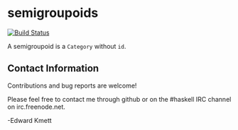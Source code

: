 semigroupoids
==========

[![Build Status](https://secure.travis-ci.org/ekmett/semigroupoids.png?branch=master)](http://travis-ci.org/ekmett/semigroupoids)

A semigroupoid is a `Category` without `id`.

Contact Information
-------------------

Contributions and bug reports are welcome!

Please feel free to contact me through github or on the #haskell IRC channel on irc.freenode.net.

-Edward Kmett
